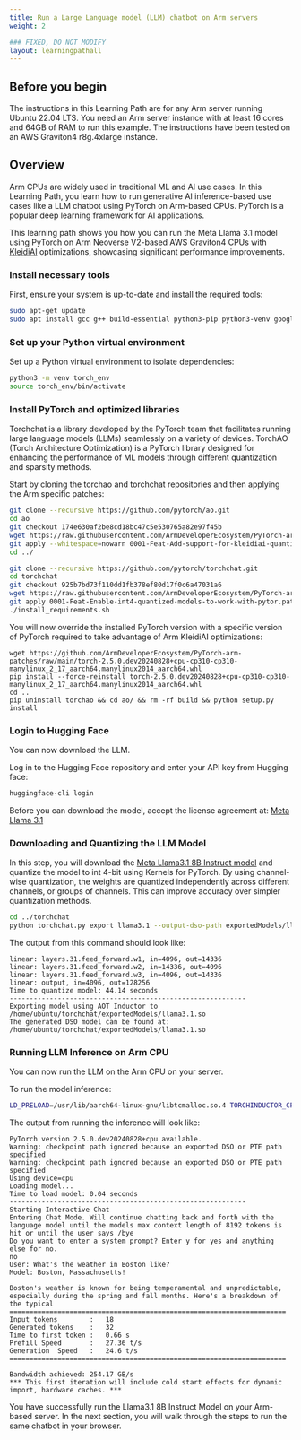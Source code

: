 ```yaml
---
title: Run a Large Language model (LLM) chatbot on Arm servers
weight: 2

### FIXED, DO NOT MODIFY
layout: learningpathall
---
```


## Before you begin
The instructions in this Learning Path are for any Arm server running Ubuntu 22.04 LTS. You need an Arm server instance with at least 16 cores and 64GB of RAM to run this example. The instructions have been tested on an AWS Graviton4 r8g.4xlarge instance.

## Overview
Arm CPUs are widely used in traditional ML and AI use cases. In this Learning Path, you learn how to run generative AI inference-based use cases like a LLM chatbot using PyTorch on Arm-based CPUs. PyTorch is a popular deep learning framework for AI applications.

This learning path shows you how you can run the Meta Llama 3.1 model using PyTorch on Arm Neoverse V2-based AWS Graviton4 CPUs with [KleidiAI](https://gitlab.arm.com/kleidi/kleidiai) optimizations, showcasing significant performance improvements.

### Install necessary tools
First, ensure your system is up-to-date and install the required tools:

```sh
sudo apt-get update
sudo apt install gcc g++ build-essential python3-pip python3-venv google-perftools -y
```

### Set up your Python virtual environment
Set up a Python virtual environment to isolate dependencies:

```sh
python3 -m venv torch_env
source torch_env/bin/activate
```

### Install PyTorch and optimized libraries
Torchchat is a library developed by the PyTorch team that facilitates running large language models (LLMs) seamlessly on a variety of devices. TorchAO (Torch Architecture Optimization) is a PyTorch library designed for enhancing the performance of ML models through different quantization and sparsity methods. 

Start by cloning the torchao and torchchat repositories and then applying the Arm specific patches:

```sh
git clone --recursive https://github.com/pytorch/ao.git
cd ao
git checkout 174e630af2be8cd18bc47c5e530765a82e97f45b
wget https://raw.githubusercontent.com/ArmDeveloperEcosystem/PyTorch-arm-patches/main/0001-Feat-Add-support-for-kleidiai-quantization-schemes.patch
git apply --whitespace=nowarn 0001-Feat-Add-support-for-kleidiai-quantization-schemes.patch
cd ../

git clone --recursive https://github.com/pytorch/torchchat.git
cd torchchat
git checkout 925b7bd73f110dd1fb378ef80d17f0c6a47031a6
wget https://raw.githubusercontent.com/ArmDeveloperEcosystem/PyTorch-arm-patches/main/0001-Feat-Enable-int4-quantized-models-to-work-with-pytor.patch
git apply 0001-Feat-Enable-int4-quantized-models-to-work-with-pytor.patch
./install_requirements.sh
```
You will now override the installed PyTorch version with a specific version of PyTorch required to take advantage of Arm KleidiAI optimizations:

```
wget https://github.com/ArmDeveloperEcosystem/PyTorch-arm-patches/raw/main/torch-2.5.0.dev20240828+cpu-cp310-cp310-manylinux_2_17_aarch64.manylinux2014_aarch64.whl
pip install --force-reinstall torch-2.5.0.dev20240828+cpu-cp310-cp310-manylinux_2_17_aarch64.manylinux2014_aarch64.whl
cd ..
pip uninstall torchao && cd ao/ && rm -rf build && python setup.py install
```

### Login to Hugging Face
You can now download the LLM.

Log in to the Hugging Face repository and enter your API key from Hugging face:

```sh
huggingface-cli login
```
Before you can download the model, accept the license agreement at: [Meta Llama 3.1](https://huggingface.co/meta-llama/Meta-Llama-3.1-8B-Instruct)

### Downloading and Quantizing the LLM Model

In this step, you will download the [Meta Llama3.1 8B Instruct model](https://huggingface.co/meta-llama/Meta-Llama-3.1-8B-Instruct) and quantize the model to int 4-bit using Kernels for PyTorch. By using channel-wise quantization, the weights are quantized independently across different channels, or groups of channels. This can improve accuracy over simpler quantization methods.


```sh
cd ../torchchat
python torchchat.py export llama3.1 --output-dso-path exportedModels/llama3.1.so --quantize config/data/aarch64_cpu_channelwise.json --device cpu --max-seq-length 2048
```
The output from this command should look like:

```output
linear: layers.31.feed_forward.w1, in=4096, out=14336
linear: layers.31.feed_forward.w2, in=14336, out=4096
linear: layers.31.feed_forward.w3, in=4096, out=14336
linear: output, in=4096, out=128256
Time to quantize model: 44.14 seconds
-----------------------------------------------------------
Exporting model using AOT Inductor to /home/ubuntu/torchchat/exportedModels/llama3.1.so
The generated DSO model can be found at: /home/ubuntu/torchchat/exportedModels/llama3.1.so
```

### Running LLM Inference on Arm CPU
You can now run the LLM on the Arm CPU on your server.

To run the model inference:

```sh
LD_PRELOAD=/usr/lib/aarch64-linux-gnu/libtcmalloc.so.4 TORCHINDUCTOR_CPP_WRAPPER=1 TORCHINDUCTOR_FREEZING=1 OMP_NUM_THREADS=16 python torchchat.py generate llama3.1 --dso-path exportedModels/llama3.1.so --device cpu --max-new-tokens 32 --chat
```
The output from running the inference will look like:

```output
PyTorch version 2.5.0.dev20240828+cpu available.
Warning: checkpoint path ignored because an exported DSO or PTE path specified
Warning: checkpoint path ignored because an exported DSO or PTE path specified
Using device=cpu
Loading model...
Time to load model: 0.04 seconds
-----------------------------------------------------------
Starting Interactive Chat
Entering Chat Mode. Will continue chatting back and forth with the language model until the models max context length of 8192 tokens is hit or until the user says /bye
Do you want to enter a system prompt? Enter y for yes and anything else for no.
no
User: What's the weather in Boston like?
Model: Boston, Massachusetts!

Boston's weather is known for being temperamental and unpredictable, especially during the spring and fall months. Here's a breakdown of the typical
=====================================================================
Input tokens        :   18
Generated tokens    :   32
Time to first token :   0.66 s
Prefill Speed       :   27.36 t/s
Generation  Speed   :   24.6 t/s
=====================================================================

Bandwidth achieved: 254.17 GB/s
*** This first iteration will include cold start effects for dynamic import, hardware caches. ***
```

You have successfully run the Llama3.1 8B Instruct Model on your Arm-based server. In the next section, you will walk through the steps to run the same chatbot in your browser. 
